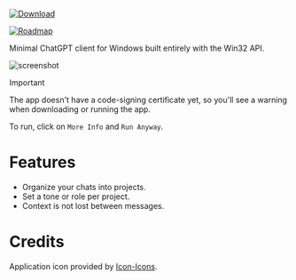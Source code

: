 [![Download](https://img.shields.io/github/v/release/gpt32/application?sort=semver&style=for-the-badge&logo=github&label=Download%20Exe)](https://github.com/gpt32/application/releases/latest/download/gpt32.exe)

[![Roadmap](https://img.shields.io/badge/view_the-roadmap-blue?style=for-the-badge&logo=rocket&logoColor=white)](https://github.com/GPT32/application/milestones)

Minimal ChatGPT client for Windows built entirely with the Win32 API.

![screenshot](../assets/demo.gif)

> [!IMPORTANT]
> The app doesn't have a code-signing certificate yet, so you'll see a warning when downloading or running the app.
>
> To run, click on `More Info` and `Run Anyway`.

# Features

- Organize your chats into projects.
- Set a tone or role per project.
- Context is not lost between messages.

# Credits

Application icon provided by [Icon-Icons](https://icon-icons.com/icon/book-address-education-bookmark-business-agenda-notebook/267267).
